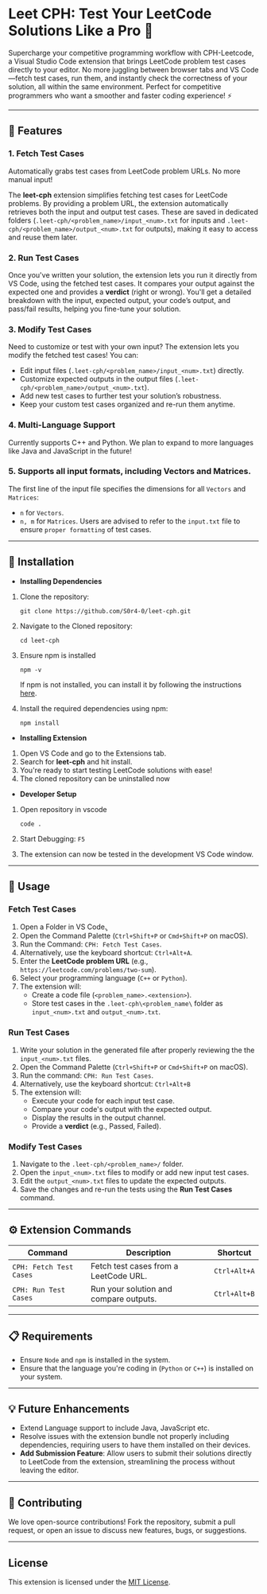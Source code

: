# Leet CPH: Test Your LeetCode Solutions Like a Pro 🚀

Supercharge your competitive programming workflow with CPH-Leetcode, a Visual Studio Code extension that brings LeetCode problem test cases directly to your editor. No more juggling between browser tabs and VS Code—fetch test cases, run them, and instantly check the correctness of your solution, all within the same environment. Perfect for competitive programmers who want a smoother and faster coding experience! ⚡

---

## 🎯 Features

### 1. Fetch Test Cases
Automatically grabs test cases from LeetCode problem URLs. No more manual input!

The **leet-cph** extension simplifies fetching test cases for LeetCode problems. By providing a problem URL, the extension automatically retrieves both the input and output test cases. These are saved in dedicated folders (`.leet-cph/<problem_name>/input_<num>.txt` for inputs and `.leet-cph/<problem_name>/output_<num>.txt` for outputs), making it easy to access and reuse them later.

### 2. Run Test Cases 
Once you've written your solution, the extension lets you run it directly from VS Code, using the fetched test cases. It compares your output against the expected one and provides a **verdict** (right or wrong). You'll get a detailed breakdown with the input, expected output, your code’s output, and pass/fail results, helping you fine-tune your solution.

### 3. Modify Test Cases
Need to customize or test with your own input? The extension lets you modify the fetched test cases! You can:
- Edit input files (`.leet-cph/<problem_name>/input_<num>.txt`) directly.
- Customize expected outputs in the output files (`.leet-cph/<problem_name>/output_<num>.txt`).
- Add new test cases to further test your solution’s robustness.
- Keep your custom test cases organized and re-run them anytime.

### 4. Multi-Language Support  
Currently supports C++ and Python. We plan to expand to more languages like Java and JavaScript in the future!

### 5. Supports all input formats, including Vectors and Matrices.
The first line of the input file specifies the dimensions for all `Vectors` and `Matrices`:
-  `n` for `Vectors`.
-  `n, m` for `Matrices`.
Users are advised to refer to the `input.txt` file to ensure `proper formatting` of test cases.

---

## 🚀 Installation

- **Installing Dependencies**
1. Clone the repository:
   ``` 
   git clone https://github.com/S0r4-0/leet-cph.git 
   ```

2. Navigate to the Cloned repository:
   ```
   cd leet-cph
   ```

3. Ensure npm is installed
   ```
   npm -v
   ```
   If npm is not installed, you can install it by following the instructions [here](https://docs.npmjs.com/downloading-and-installing-node-js-and-npm).
   
4. Install the required dependencies using npm:
   ```
   npm install
   ```
   
- **Installing Extension**
1. Open VS Code and go to the Extensions tab.
2. Search for **leet-cph** and hit install.
3. You're ready to start testing LeetCode solutions with ease!
4. The cloned repository can be uninstalled now

- **Developer Setup**
1. Open repository in vscode
   ```
   code .
   ```

2. Start Debugging: `F5`
3. The extension can now be tested in the development VS Code window.

---

## 🔧 Usage

### Fetch Test Cases
1. Open a Folder in VS Code.̥
2. Open the Command Palette (`Ctrl+Shift+P` or `Cmd+Shift+P` on macOS).
3. Run the Command: `CPH: Fetch Test Cases`.
4. Alternatively, use the keyboard shortcut: `Ctrl+Alt+A`.
5. Enter the **LeetCode problem URL** (e.g., `https://leetcode.com/problems/two-sum`).
6. Select your programming language (`C++` or `Python`).
7. The extension will:
   - Create a code file (`<problem_name>.<extension>`).
   - Store test cases in the `.leet-cph\<problem_name\` folder as `input_<num>.txt` and `output_<num>.txt`.  

### Run Test Cases
1. Write your solution in the generated file after properly  reviewing the the `input_<num>.txt` files.
2. Open the Command Palette (`Ctrl+Shift+P` or `Cmd+Shift+P` on macOS).
3. Run the command: `CPH: Run Test Cases`.
4. Alternatively, use the keyboard shortcut: `Ctrl+Alt+B`
5. The extension will:
   - Execute your code for each input test case.
   - Compare your code's output with the expected output.
   - Display the results in the output channel.
   - Provide a **verdict** (e.g., Passed, Failed).

### Modify Test Cases
1. Navigate to the `.leet-cph/<problem_name>/` folder.
2. Open the `input_<num>.txt` files to modify or add new input test cases.
3. Edit the `output_<num>.txt` files to update the expected outputs.
4. Save the changes and re-run the tests using the **Run Test Cases** command.
---


## ⚙️ Extension Commands

| Command                          | Description                                | Shortcut         |
|----------------------------------|--------------------------------------------|------------------|
| `CPH: Fetch Test Cases` | Fetch test cases from a LeetCode URL.      | `Ctrl+Alt+A`     |
| `CPH: Run Test Cases`  | Run your solution and compare outputs.     | `Ctrl+Alt+B`     |


---

## 📋 Requirements

- Ensure `Node` and `npm` is installed in the system. 
- Ensure that the language you're coding in (`Python` or `C++`) is installed on your system.

---

## 💡 Future Enhancements

- Extend Language support to include Java, JavaScript etc.
- Resolve issues with the extension bundle not properly including dependencies, requiring users to have them installed on their devices.
- **Add Submission Feature**: Allow users to submit their solutions directly to LeetCode from the extension, streamlining the process without leaving the editor.

---

## 🤝 Contributing

We love open-source contributions! Fork the repository, submit a pull request, or open an issue to discuss new features, bugs, or suggestions.

---

## License

This extension is licensed under the [MIT License](LICENSE).